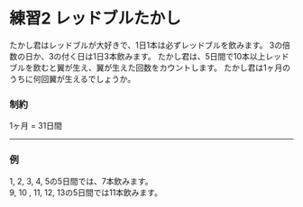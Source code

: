 # 練習2 レッドブルたかし

たかし君はレッドブルが大好きで、1日1本は必ずレッドブルを飲みます。
3の倍数の日か、3の付く日は1日3本飲みます。
たかし君は、5日間で10本以上レッドブルを飲むと翼が生え、翼が生えた回数をカウントします。
たかし君は1ヶ月のうちに何回翼が生えるでしょうか。

### 制約
1ヶ月 = 31日間

---

### 例
1, 2, 3, 4, 5の5日間では、7本飲みます。  
9, 10 , 11, 12, 13の5日間では11本飲みます。
